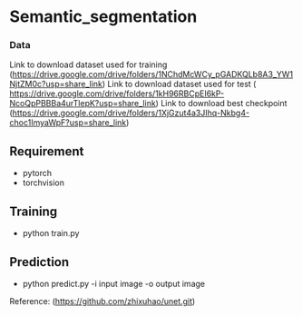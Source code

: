 # Semantic_segmentation

### Data

Link to download dataset used for training (https://drive.google.com/drive/folders/1NChdMcWCy_pGADKQLb8A3_YW1NjtZM0c?usp=share_link)
Link to download dataset used for test ( https://drive.google.com/drive/folders/1kH96RBCpEI6kP-NcoQpPBBBa4urTlepK?usp=share_link)
Link to download best checkpoint (https://drive.google.com/drive/folders/1XjGzut4a3JIhq-Nkbg4-choc1ImyaWpF?usp=share_link)

## Requirement 
- pytorch
- torchvision 

## Training 
- python train.py

## Prediction 
- python predict.py -i  input image  -o output image


Reference:
(https://github.com/zhixuhao/unet.git)

